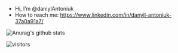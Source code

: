 - Hi, I’m @daniylAntoniuk
- How to reach me: https://www.linkedin.com/in/danyil-antoniuk-37a0a91a7/

<!---
daniylAntoniuk/daniylAntoniuk is a ✨ special ✨ repository because its `README.md` (this file) appears on your GitHub profile.
You can click the Preview link to take a look at your changes.
--->
![Anurag's github stats](https://github-readme-stats.vercel.app/api?username=daniylAntoniuk&show_icons=true)

![visitors](https://visitor-badge.laobi.icu/badge?page_id=daniylAntoniuk.visitor-badge)
